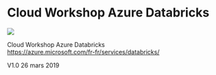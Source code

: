 # Cloud Workshop Azure Databricks
<img src="https://www.bing.com/th?id=OIP.yPVwcx4Ly9R8hduNARirzQHaEO&pid=Api&rs=1&p=0">

Cloud Workshop Azure Databricks
<br>
https://azure.microsoft.com/fr-fr/services/databricks/


V1.0
26 mars 2019
